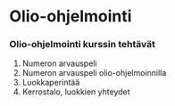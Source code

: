 # Olio-ohjelmointi

### Olio-ohjelmointi kurssin tehtävät

1. Numeron arvauspeli
2. Numeron arvauspeli olio-ohjelmoinnilla
3. Luokkaperintää
4. Kerrostalo, luokkien yhteydet
